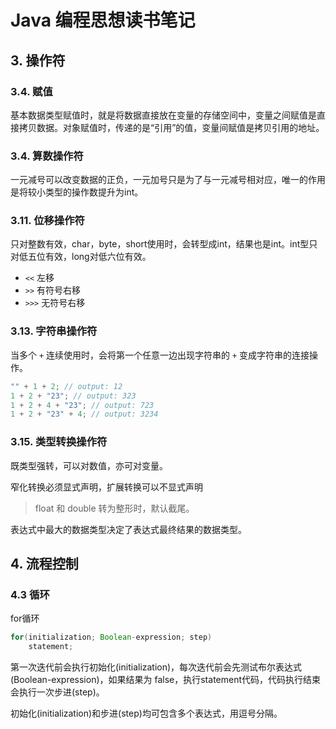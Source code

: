 # Java 编程思想读书笔记
## 3. 操作符
###  3.4. 赋值
基本数据类型赋值时，就是将数据直接放在变量的存储空间中，变量之间赋值是直接拷贝数据。对象赋值时，传递的是“引用”的值，变量间赋值是拷贝引用的地址。

###  3.4. 算数操作符
一元减号可以改变数据的正负，一元加号只是为了与一元减号相对应，唯一的作用是将较小类型的操作数提升为int。

###  3.11. 位移操作符
只对整数有效，char，byte，short使用时，会转型成int，结果也是int。int型只对低五位有效，long对低六位有效。
* `<<` 左移
* `>>` 有符号右移
* `>>>` 无符号右移

###  3.13. 字符串操作符
当多个 `+` 连续使用时，会将第一个任意一边出现字符串的 `+` 变成字符串的连接操作。

```java
"" + 1 + 2; // output: 12
1 + 2 + "23"; // output: 323
1 + 2 + 4 + "23"; // output: 723
1 + 2 + "23" + 4; // output: 3234
```

###  3.15. 类型转换操作符
既类型强转，可以对数值，亦可对变量。

窄化转换必须显式声明，扩展转换可以不显式声明
> float 和 double 转为整形时，默认截尾。

表达式中最大的数据类型决定了表达式最终结果的数据类型。

## 4. 流程控制
### 4.3 循环
for循环
```java
for(initialization; Boolean-expression; step)
    statement;
```
第一次迭代前会执行初始化(initialization)，每次迭代前会先测试布尔表达式(Boolean-expression)，如果结果为 false，执行statement代码，代码执行结束会执行一次步进(step)。

初始化(initialization)和步进(step)均可包含多个表达式，用逗号分隔。